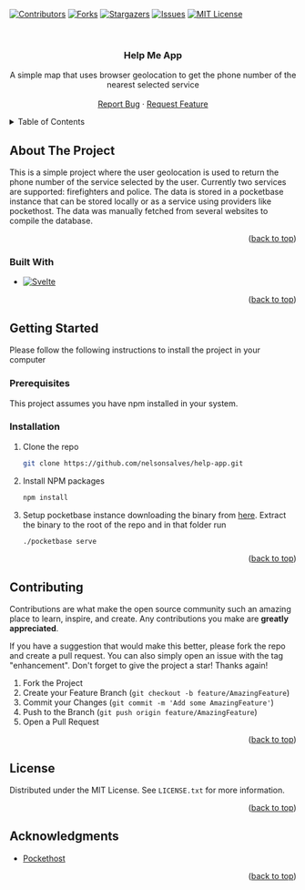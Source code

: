 <a name="readme-top"></a>

[![Contributors][contributors-shield]][contributors-url]
[![Forks][forks-shield]][forks-url]
[![Stargazers][stars-shield]][stars-url]
[![Issues][issues-shield]][issues-url]
[![MIT License][license-shield]][license-url]

<!-- PROJECT LOGO -->
<br />
<div align="center">

  <h3 align="center">Help Me App</h3>

  <p align="center">
    A simple map that uses browser geolocation to get the phone number of the nearest selected service
    <br />
    <br />
    <a href="https://github.com/nelsonsalves/help-app/issues">Report Bug</a>
    ·
    <a href="https://github.com/nelsonsalves/help-app/issues">Request Feature</a>
  </p>
</div>



<!-- TABLE OF CONTENTS -->
<details>
  <summary>Table of Contents</summary>
  <ol>
    <li>
      <a href="#about-the-project">About The Project</a>
      <ul>
        <li><a href="#built-with">Built With</a></li>
      </ul>
    </li>
    <li>
      <a href="#getting-started">Getting Started</a>
      <ul>
        <li><a href="#prerequisites">Prerequisites</a></li>
        <li><a href="#installation">Installation</a></li>
      </ul>
    </li>
    <li><a href="#contributing">Contributing</a></li>
    <li><a href="#license">License</a></li>
    <li><a href="#acknowledgments">Acknowledgments</a></li>
  </ol>
</details>



<!-- ABOUT THE PROJECT -->
## About The Project

This is a simple project where the user geolocation is used to return the phone number of the service selected by the user.
Currently two services are supported: firefighters and police. The data is stored in a pocketbase instance that can be stored locally or
as a service using providers like pockethost. The data was manually fetched from several websites to compile the database.

<p align="right">(<a href="#readme-top">back to top</a>)</p>



### Built With

* [![Svelte][Svelte.dev]][Svelte-url]

<p align="right">(<a href="#readme-top">back to top</a>)</p>



<!-- GETTING STARTED -->
## Getting Started

Please follow the following instructions to install the project in your computer

### Prerequisites

This project assumes you have npm installed in your system.

### Installation

1. Clone the repo
   ```sh
   git clone https://github.com/nelsonsalves/help-app.git
   ```
2. Install NPM packages
   ```sh
   npm install
   ```
3. Setup pocketbase instance downloading the binary from [here](https://pocketbase.io/). Extract the binary to the root of the repo and in that folder run
   ```sh
   ./pocketbase serve
   ```

<p align="right">(<a href="#readme-top">back to top</a>)</p>


<!-- CONTRIBUTING -->
## Contributing

Contributions are what make the open source community such an amazing place to learn, inspire, and create. Any contributions you make are **greatly appreciated**.

If you have a suggestion that would make this better, please fork the repo and create a pull request. You can also simply open an issue with the tag "enhancement".
Don't forget to give the project a star! Thanks again!

1. Fork the Project
2. Create your Feature Branch (`git checkout -b feature/AmazingFeature`)
3. Commit your Changes (`git commit -m 'Add some AmazingFeature'`)
4. Push to the Branch (`git push origin feature/AmazingFeature`)
5. Open a Pull Request

<p align="right">(<a href="#readme-top">back to top</a>)</p>


<!-- LICENSE -->
## License

Distributed under the MIT License. See `LICENSE.txt` for more information.

<p align="right">(<a href="#readme-top">back to top</a>)</p>


<!-- ACKNOWLEDGMENTS -->
## Acknowledgments

* [Pockethost](https://pockethost.io/)

<p align="right">(<a href="#readme-top">back to top</a>)</p>



<!-- MARKDOWN LINKS & IMAGES -->
<!-- https://www.markdownguide.org/basic-syntax/#reference-style-links -->
[contributors-shield]: https://img.shields.io/github/contributors/nelsonsalves/help-app.svg?style=for-the-badge
[contributors-url]: https://github.com/nelsonsalves/help-app/graphs/contributors
[forks-shield]: https://img.shields.io/github/forks/nelsonsalves/help-app.svg?style=for-the-badge
[forks-url]: https://github.com/nelsonsalves/help-app/network/members
[stars-shield]: https://img.shields.io/github/stars/nelsonsalves/help-app.svg?style=for-the-badge
[stars-url]: https://github.com/nelsonsalves/help-app/stargazers
[issues-shield]: https://img.shields.io/github/issues/nelsonsalves/help-app.svg?style=for-the-badge
[issues-url]: https://github.com/nelsonsalves/help-app/issues
[license-shield]: https://img.shields.io/github/license/nelsonsalves/help-app.svg?style=for-the-badge
[license-url]: https://github.com/nelsonsalves/help-app/blob/master/LICENSE.txt
[Svelte.dev]: https://img.shields.io/badge/Svelte-4A4A55?style=for-the-badge&logo=svelte&logoColor=FF3E00
[Svelte-url]: https://svelte.dev/